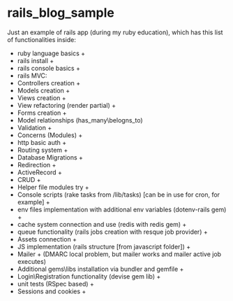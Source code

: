 # rails_blog_sample
Just an example of rails app (during my ruby education), which has this list of functionalities inside:

* ruby language basics +
* rails install +
* rails console basics +
* rails MVC:
* 	Controllers creation +
* 	Models creation +
* 	Views creation +
* View refactoring (render partial) +
* Forms creation +
* Model relationships (has_many\belogns_to)
* Validation +
* Concerns (Modules) +
* http basic auth +
* Routing system +
* Database Migrations +
* Redirection +
* ActiveRecord +
* CRUD +
* Helper file modules try +
* Console scripts (rake tasks from /lib/tasks) [can be in use for cron, for example] +
* env files implementation with additional env variables (dotenv-rails gem) +
* cache system connection and use (redis with redis gem) +
* queue functionality (rails jobs creation with resque job provider) +
* Assets connection +
* JS implementation (rails structure [from javascript folder]) +
* Mailer + (DMARC local problem, but mailer works and mailer active job executes)
* Additional gems\libs installation via bundler and gemfile +
* Login\Registration functionality (devise gem lib) +
* unit tests (RSpec based) +
* Sessions and cookies +
